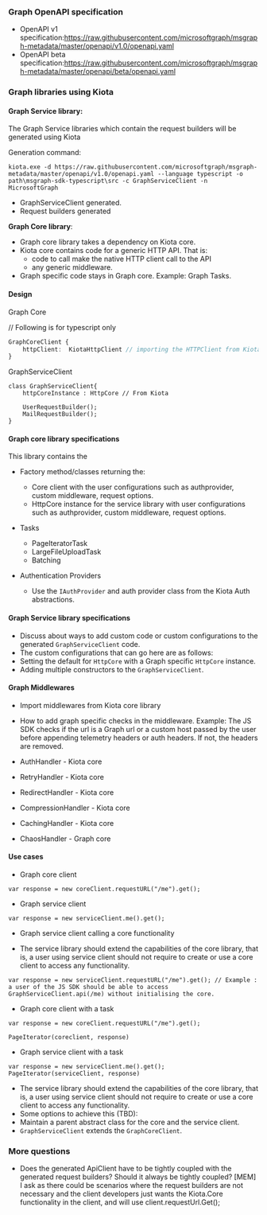 ### Graph OpenAPI specification

- OpenAPI v1 specification:https://raw.githubusercontent.com/microsoftgraph/msgraph-metadata/master/openapi/v1.0/openapi.yaml
- OpenAPI beta specification:https://raw.githubusercontent.com/microsoftgraph/msgraph-metadata/master/openapi/beta/openapi.yaml

### Graph libraries using Kiota

#### Graph Service library:

The Graph Service libraries which contain the request builders will be generated using Kiota

Generation command:
```
kiota.exe -d https://raw.githubusercontent.com/microsoftgraph/msgraph-metadata/master/openapi/v1.0/openapi.yaml --language typescript -o path\msgraph-sdk-typescript\src -c GraphServiceClient -n MicrosoftGraph
```
- GraphServiceClient generated.
- Request builders generated

**Graph Core library**:

 - Graph core library takes a dependency on Kiota core.
 - Kiota core contains code for a generic HTTP API. That is:
    - code to call make the native HTTP client call to the API
    - any generic middleware.
 - Graph specific code stays in Graph core. Example: Graph Tasks.

#### Design


Graph Core

// Following is for typescript only
``` typescript
GraphCoreClient {
    httpClient:  KiotaHttpClient // importing the HTTPClient from Kiota core library
}
```

GraphServiceClient
```
class GraphServiceClient{
    httpCoreInstance : HttpCore // From Kiota

    UserRequestBuilder();
    MailRequestBuilder();
}

```

#### Graph core library specifications

This library contains the
- Factory method/classes returning the:
    - Core client with the user configurations such as authprovider, custom middleware, request options.
    - HttpCore instance for the service library with user configurations such as authprovider, custom middleware, request options.

- Tasks
    - PageIteratorTask
    - LargeFileUploadTask
    - Batching

- Authentication Providers
    - Use the `IAuthProvider` and  auth provider class from the Kiota Auth abstractions.


#### Graph Service library specifications

- Discuss about ways to add custom code or custom configurations to the generated `GraphServiceClient` code.
- The custom configurations that can go here are as follows: 
 - Setting the default for `HttpCore` with a Graph specific `HttpCore` instance. 
 - Adding multiple constructors to the `GraphServiceClient`. 

#### Graph Middlewares

- Import middlewares from Kiota core library
- How to add graph specific checks in the middleware. Example: The JS SDK checks if the url is a Graph url or a custom host passed by the user before appending telemetry headers or auth headers. If not, the headers are removed.

- AuthHandler - Kiota core
- RetryHandler - Kiota core
- RedirectHandler - Kiota core
- CompressionHandler - Kiota core
- CachingHandler - Kiota core
- ChaosHandler - Graph core 
#### Use cases

- Graph core client 
```
var response = new coreClient.requestURL("/me").get();
```

- Graph service client
```
var response = new serviceClient.me().get();
```

- Graph service client calling a core functionality

- The service library should extend the capabilities of the core library, that is, a user using service client should not require to create or use a core client to access any functionality. 
```
var response = new serviceClient.requestURL("/me").get(); // Example : a user of the JS SDK should be able to access GraphServiceClient.api(/me) without initialising the core.
```

- Graph core client with a task

```
var response = new coreClient.requestURL("/me").get();

PageIterator(coreclient, response)
```

- Graph service client with a task

```
var response = new serviceClient.me().get();
PageIterator(serviceClient, response)
```

- The service library should extend the capabilities of the core library, that is, a user using service client should not require to create or use a core client to access any functionality.
-  Some options to  achieve this (TBD):
 -  Maintain a parent abstract class for the core and the service client.
 -  `GraphServiceClient` extends the `GraphCoreClient`.

### More questions

- Does the generated ApiClient have to be tightly coupled with the generated request builders? Should it always be tightly coupled? [MEM] I ask as there could be scenarios where the request builders are not necessary and the client developers just wants the Kiota.Core functionality in the client, and will use client.requestUrl<Response>.Get();

